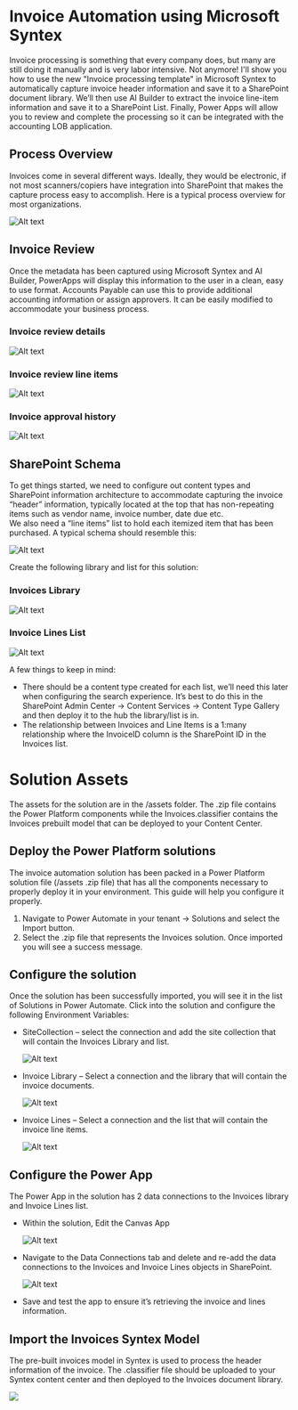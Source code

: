 # Invoice Automation using Microsoft Syntex 

Invoice processing is something that every company does, but many are still doing it manually and is very labor intensive.  Not anymore!  I'll show you how to use the new "Invoice processing template" in Microsoft Syntex to automatically capture invoice header information and save it to a SharePoint document library.  We’ll then use AI Builder to extract the invoice line-item information and save it to a SharePoint List.  Finally, Power Apps will allow you to review and complete the processing so it can be integrated with the accounting LOB application.

## Process Overview
Invoices come in several different ways.  Ideally, they would be electronic, if not most scanners/copiers have integration into SharePoint that makes the capture process easy to accomplish.  Here is a typical process overview for most organizations. 

![Alt text](assets/1-Process.png "Process Overview")

## Invoice Review
Once the metadata has been captured using Microsoft Syntex and AI Builder, PowerApps will display this information to the user in a clean, easy to use format.  Accounts Payable can use this to provide additional accounting information or assign approvers.  It can be easily modified to accommodate your business process.

### Invoice review details
![Alt text](assets/5-InvoiceReview-Details.png "Invoice review details")

### Invoice review line items
![Alt text](assets/6-InvoiceReview-LineItems.png "Invoice review Line Items")

### Invoice approval history

![Alt text](assets/7-InvoiceReview-Approvals.png "Invoice Approvals")

## SharePoint Schema
To get things started, we need to configure out content types and SharePoint information architecture to accommodate capturing the invoice “header” information, typically located at the top that has non-repeating items such as vendor name, invoice number, date due etc.  
We also need a “line items” list to hold each itemized item that has been purchased.  A typical schema should resemble this:

![Alt text](assets/2-Schema.png "Schema")

Create the following library and list for this solution:

### Invoices Library

![Alt text](assets/3-InvoicesLibrary.png "Invoices Library")

### Invoice Lines List

![Alt text](assets/4-InvoiceLinesList.png "Invoice Lines List")

A few things to keep in mind:

-  There should be a content type created for each list, we’ll need this later when configuring the search experience.  It’s best to do this in the SharePoint Admin Center -> Content Services -> Content Type Gallery and then deploy it to the hub the library/list is in.
-  The relationship between Invoices and Line Items is a 1:many relationship where the InvoiceID column is the SharePoint ID in the Invoices list.

# Solution Assets
The assets for the solution are in the /assets folder.  The .zip file contains the Power Platform components while the Invoices.classifier contains the Invoices prebuilt model that can be deployed to your Content Center.

## Deploy the Power Platform solutions

The invoice automation solution has been packed in a Power Platform solution file (/assets .zip file) that has all the components necessary to properly deploy it in your environment.  This guide will help you configure it properly.
1.	Navigate to Power Automate in your tenant -> Solutions and select the Import button.
2.	Select the .zip file that represents the Invoices solution. Once imported you will see a success message.

## Configure the solution
 Once the solution has been successfully imported, you will see it in the list of Solutions in Power Automate.  Click into the solution and configure the following Environment Variables:
- SiteCollection – select the connection and add the site collection that will contain the Invoices Library and list.

    ![Alt text](assets/8-SiteCollectionVariable.png "Site Collection Variable")

- Invoice Library – Select a connection and the library that will contain the invoice documents.

    ![Alt text](assets/9-LibraryVariable.png "Invoice Library Variable")

- Invoice Lines – Select a connection and the list that will contain the invoice line items.

    ![Alt text](assets/10-InvoiceLinesVariable.png "Invoice Lines Variable")

## Configure the Power App

The Power App in the solution has 2 data connections to the Invoices library and Invoice Lines list.  
- Within the solution, Edit the Canvas App

    ![Alt text](assets/11-PowerAppConfig.png "PowerAppConfig")

- Navigate to the Data Connections tab and delete and re-add the data connections to the Invoices and Invoice Lines objects in SharePoint.

    ![Alt text](assets/12-PowerAppConfigDataConnections.png "PowerAppConfigDataSources")

- Save and test the app to ensure it’s retrieving the invoice and lines information. 

## Import the Invoices Syntex Model
The pre-built invoices model in Syntex is used to process the header information of the invoice.  The .classifier file should be uploaded to your Syntex content center and then deployed to the Invoices document library.

<img src="https://telemetry.sharepointpnp.com/powerapps-samples/samples/InvoiceProcessing" />
